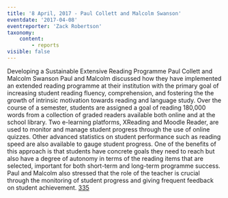 ```yaml
---
title: '8 April, 2017 - Paul Collett and Malcolm Swanson'
eventdate: '2017-04-08'
eventreporter: 'Zack Robertson'
taxonomy:
    content:
        - reports
visible: false
---
```


Developing a Sustainable Extensive Reading Programme
Paul Collett and Malcolm Swanson
Paul and Malcolm discussed how they have implemented an extended reading programme at their institution with the primary goal of increasing student reading fluency, comprehension, and fostering the the growth of intrinsic motivation towards reading and language study. Over the course of a semester, students are assigned a goal of reading 180,000 words from a collection of graded readers available both online and at the school library. Two e-learning platforms, XReading and Moodle Reader, are used to monitor and manage student progress through the use of online quizzes. Other advanced statistics on student performance such as reading speed are also available to gauge student progress. One of the benefits of this approach is that students have concrete goals they need to reach but also have a degree of autonomy in terms of the reading items that are selected, important for both short-term and long-term programme success. Paul and Malcolm also stressed that the role of the teacher is crucial through the monitoring of student progress and giving frequent feedback on student achievement.
<a href="/chapters/kq/schedule/2017/april/08">335</a>
